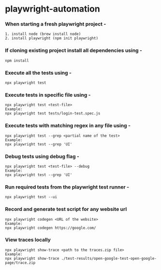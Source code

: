 # playwright-automation

### When starting a fresh playwright project - 
    1. install node (brew install node)
    2. install playwright (npm init playwright)

### If cloning existing project install all dependencies using - 
    npm install

### Execute all the tests using - 
    npx playwright test 

### Execute tests in specific file using - 
    npx playwright test <test-file>
    Example: 
    npx playwright test tests/login-test.spec.js

### Execute tests with matching regex in any file using - 
    npx playwright test --grep <partial name of the test>
    Example: 
    npx playwright test --grep 'UI'

### Debug tests using debug flag - 
    npx playwright test <test-file> --debug 
    Example: 
    npx playwright test --grep 'UI'

### Run required tests from the playwright test runner - 
    npx playwright test --ui 

### Record and generate test script for any website url 
    npx playwright codegen <URL of the website>
    Example: 
    npx playwright codegen https://google.com/

### View traces locally 
    npx playwright show-trace <path to the traces.zip file>
    Example: 
    npx playwright show-trace ./test-results/open-google-test-open-google-page/trace.zip